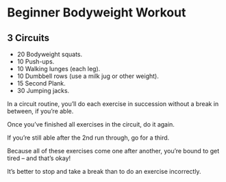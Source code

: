 # Beginner Bodyweight Workout 
## 3 Circuits
*   20 Bodyweight squats.
*   10 Push-ups.
*   10 Walking lunges (each leg).
*   10 Dumbbell rows (use a milk jug or other weight).
*   15 Second Plank.
*   30 Jumping jacks.

In a circuit routine, you’ll do each exercise in succession without a break in between, if you’re able.

Once you’ve finished all exercises in the circuit, do it again.

If you’re still able after the 2nd run through, go for a third.

Because all of these exercises come one after another, you’re bound to get tired – and that’s okay!

It’s better to stop and take a break than to do an exercise incorrectly.